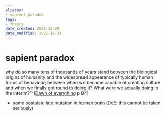 ```yaml
---
aliases: 
- sapient paradox
tags: 
- theory
date_created: 2021-12-29
date_modified: 2021-12-31
---
```


# sapient paradox

why do so many tens of thousands of years stand between the biological origins of humanity and the widespread appearance of typically human forms of behaviour; between when we became capable of creating culture and when we finally got round to doing it? What were we actually doing in the interim?”^[[Dawn of everything](dawn_of_everything_graeber_wengrow.md) p 84]

- some postulate late mutation in human brain (DoE: this cannot be taken seriously)